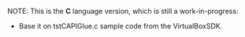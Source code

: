 NOTE: This is the __C__ language version, which is still a work-in-progress:
* Base it on tstCAPIGlue.c sample code from the VirtualBoxSDK.
